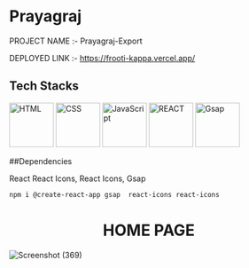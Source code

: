 # Prayagraj
PROJECT NAME :- Prayagraj-Export

DEPLOYED LINK :- https://frooti-kappa.vercel.app/

<h2>Tech Stacks</h2>
<p><img src="https://cdn.iconscout.com/icon/free/png-256/html-2752158-2284975.png?w=256&f=avif" width='80' alt="HTML" /> 
<img src="https://cdn.iconscout.com/icon/free/png-256/css-alt-3521367-2944811.png?w=256&f=avif" width='80' alt="CSS" />
<img src="https://cdn.iconscout.com/icon/free/png-256/javascript-3628858-3029998.png?w=256&f=avif" width='80' alt="JavaScript"/>
<img src="https://cdn.iconscout.com/icon/free/png-256/react-3-1175109.png?w=256&f=avif" width='80' alt="REACT" />
<img src="https://cdn.worldvectorlogo.com/logos/gsap-greensock.svg" width='80' alt="Gsap" />

</p>

##Dependencies

 React React Icons, React Icons, Gsap
```bash
npm i @create-react-app gsap  react-icons react-icons  
```

 <h1  align='center'>HOME PAGE </h1>
  


![Screenshot (369)](https://user-images.githubusercontent.com/112796001/218478151-3d5cc131-5526-42a8-b0b7-d260cc28b3cb.png)
